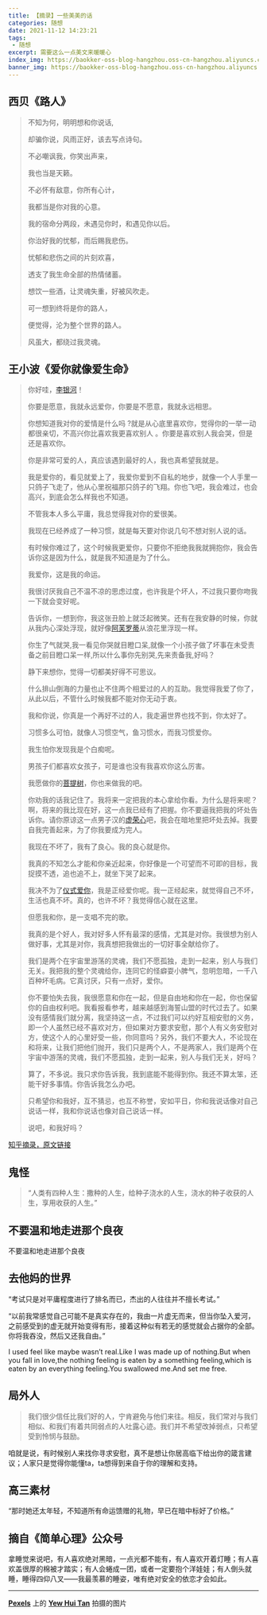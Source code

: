 ```yaml
---
title: 【摘录】一些美美的话
categories: 随想
date: 2021-11-12 14:23:21
tags:
 - 随想
excerpt: 需要这么一点美文来暖暖心
index_img: https://baokker-oss-blog-hangzhou.oss-cn-hangzhou.aliyuncs.com/cdn_for_blog/blog_imgs/pexels-yew-hui-tan-9038606.jpg
banner_img: https://baokker-oss-blog-hangzhou.oss-cn-hangzhou.aliyuncs.com/cdn_for_blog/blog_imgs/pexels-yew-hui-tan-9038606.jpg
---
```




## 西贝《路人》

> 不知为何，明明想和你说话,
>
> 却骗你说，风雨正好，该去写点诗句。
>
> 不必嘲讽我，你笑出声来，
>
> 我也当是天籁。
>
> 不必怀有敌意，你所有心计，
>
> 我都当是你对我的心意。
>
> 我的宿命分两段，未遇见你时，和遇见你以后。
>
> 你治好我的忧郁，而后赐我悲伤。
>
> 忧郁和悲伤之间的片刻欢喜，
>
> 透支了我生命全部的热情储蓄。
>
> 想饮一些酒，让灵魂失重，好被风吹走。
>
> 可一想到终将是你的路人，
>
> 便觉得，沦为整个世界的路人。
>
> 风虽大，都绕过我灵魂。



## 王小波《爱你就像爱生命》

> 你好哇，[李银河](https://www.zhihu.com/search?q=李银河&search_source=Entity&hybrid_search_source=Entity&hybrid_search_extra={"sourceType"%3A"article"%2C"sourceId"%3A26100173})！
>
> 
>
> 你要是愿意，我就永远爱你，你要是不愿意，我就永远相思。
>
> 
>
> 你想知道我对你的爱情是什么吗 ?就是从心底里喜欢你，觉得你的一举一动都很亲切，不高兴你比喜欢我更喜欢别人 。你要是喜欢别人我会哭，但是还是喜欢你。
>
> 
>
> 你是非常可爱的人，真应该遇到最好的人，我也真希望我就是。
>
> 
>
> 我是爱你的，看见就爱上了，我爱你爱到不自私的地步，就像一个人手里一只鸽子飞走了，他从心里祝福那只鸽子的飞翔。你也飞吧，我会难过，也会高兴，到底会怎么样我也不知道。
>
> 
>
> 不管我本人多么平庸，我总觉得我对你的爱很美。
>
> 
>
> 我现在已经养成了一种习惯，就是每天要对你说几句不想对别人说的话。
>
> 
>
> 有时候你难过了，这个时候我更爱你，只要你不拒绝我我就拥抱你，我会告诉你这是因为什么，就是我不知道是为了什么。
>
> 
>
> 我爱你，这是我的命运。
>
> 
>
> 我很讨厌我自己不温不凉的思虑过度，也许我是个坏人，不过我只要你吻我一下就会变好呢。
>
> 
>
> 告诉你，一想到你，我这张丑脸上就泛起微笑。还有在我安静的时候，你就从我内心深处浮现，就好像[阿芙罗蒂](https://www.zhihu.com/search?q=阿芙罗蒂&search_source=Entity&hybrid_search_source=Entity&hybrid_search_extra={"sourceType"%3A"article"%2C"sourceId"%3A26100173})从浪花里浮现一样。
>
> 
>
> 你生了气就哭,我一看见你哭就目瞪口呆,就像一个小孩子做了坏事在未受责备之前目瞪口呆一样,所以什么事你先别哭,先来责备我,好吗？
>
> 
>
> 静下来想你，觉得一切都美好得不可思议。
>
> 
>
> 什么排山倒海的力量也止不住两个相爱过的人的互助。我觉得我爱了你了，从此以后，不管什么时候我都不能对你无动于衷。
>
> 
>
> 我和你说，你真是一个再好不过的人，我走遍世界也找不到，你太好了。
>
> 
>
> 习惯多么可怕，就像人习惯空气，鱼习惯水，而我习惯爱你。
>
> 
>
> 我生怕你发现我是个白痴呢。
>
> 
>
> 男孩子们都喜欢女孩子，可是谁也没有我喜欢你这么厉害。
>
> 
>
> 我愿做你的[菩提树](https://www.zhihu.com/search?q=菩提树&search_source=Entity&hybrid_search_source=Entity&hybrid_search_extra={"sourceType"%3A"article"%2C"sourceId"%3A26100173})，你也来做我的吧。
>
> 
>
> 你劝我的话我记住了。我将来一定把我的本心拿给你看。为什么是将来呢？啊，将来的我比现在好，这一点我已经有了把握。你不要逼我把我的坏处告诉你。请你原谅这一点男子汉的[虚荣心](https://www.zhihu.com/search?q=虚荣心&search_source=Entity&hybrid_search_source=Entity&hybrid_search_extra={"sourceType"%3A"article"%2C"sourceId"%3A26100173})吧，我会在暗地里把坏处去掉。我要自我完善起来，为了你我要成为完人。
>
> 
>
> 我现在不坏了，我有了良心。我的良心就是你。
>
> 
>
> 我真的不知怎么才能和你亲近起来，你好像是一个可望而不可即的目标，我捉摸不透，追也追不上，就坐下哭了起来。
>
> 
>
> 我决不为了[仪式爱你](https://www.zhihu.com/search?q=仪式爱你&search_source=Entity&hybrid_search_source=Entity&hybrid_search_extra={"sourceType"%3A"article"%2C"sourceId"%3A26100173})，我是正经爱你呢。我一正经起来，就觉得自己不坏，生活也真不坏。真的，也许不坏？我觉得信心就在这里。
>
> 
>
> 但愿我和你，是一支唱不完的歌。
>
> 
>
> 我真的是个好人，我对好多人怀有最深的感情，尤其是对你。我很想为别人做好事，尤其是对你，我真想把我做出的一切好事全献给你了。
>
> 
>
> 我们是两个在宇宙里游荡的灵魂，我们不愿孤独，走到一起来，别人与我们无关。我把我的整个灵魂给你，连同它的怪癖耍小脾气，忽明忽暗，一千八百种坏毛病。它真讨厌，只有一点好，爱你。
>
> 
>
> 你不要怕失去我，我很愿意和你在一起，但是自由地和你在一起，你也保留你的自由权利吧。我看报看参考，越来越感到海誓山盟的时代过去了。如果没有感情我们就分离，我坚持这一点，不过我们可以约好互相安慰的义务，即一个人虽然已经不喜欢对方，但如果对方要求安慰，那个人有义务安慰对方，使这个人的心里好受一些，你同意吗？另外，我们不要大人，不论现在和将来，让我们把他们抛开，我们只是两个人，不是两家人，我们是两个在宇宙中游荡的灵魂，我们不愿孤独，走到一起来，别人与我们无关，好吗？
>
> 
>
> 算了，不多说。我只求你告诉我，我到底能不能得到你。我还不算太笨，还能干好多事情。你告诉我怎么办吧。
>
> 
>
> 只希望你和我好，互不猜忌，也互不称誉，安如平日，你和我说话像对自己说话一样，我和你说话也像对自己说话一样。
>
> 
>
> 说吧，和我好吗？

[知乎摘录，原文链接](https://zhuanlan.zhihu.com/p/26100173)



## 鬼怪

> “人类有四种人生：撒种的人生，给种子浇水的人生，浇水的种子收获的人生，享用收获的人生。”



## 不要温和地走进那个良夜

不要温和地走进那个良夜



## 去他妈的世界

“考试只是对平庸程度进行了排名而已，杰出的人往往并不擅长考试。” 

“以前我常感觉自己可能不是真实存在的，我由一片虚无而来，但当你坠入爱河，之前感受到的虚无就开始变得有形，接着这种似有若无的感觉就会占据你的全部。你将我吞没，然后又还我自由。”

I used feel like maybe wasn’t real.Like I was made up of nothing.But when you fall in love,the nothing feeling is eaten by a something feeling,which is eaten by an everything feeling.You swallowed me.And set me free.



## 局外人

> 我们很少信任比我们好的人，宁肯避免与他们来往。相反，我们常对与我们相似、和我们有着共同弱点的人吐露心迹。我们并不希望改掉弱点，只希望受到怜悯与鼓励。

咱就是说，有时候别人来找你寻求安慰，真不是想让你居高临下给出你的箴言建议；人家只是觉得你能懂ta，ta想得到来自于你的理解和支持。



## 高三素材

“那时她还太年轻，不知道所有命运馈赠的礼物，早已在暗中标好了价格。”



## 摘自《简单心理》公众号

拿睡觉来说吧，有人喜欢绝对黑暗，一点光都不能有，有人喜欢开着灯睡；有人喜欢盖很厚的棉被才踏实；有人会蜷成一团，或者一定要抱个洋娃娃；有人倒头就睡，睡得四仰八叉——我最羡慕的睡姿，唯有绝对安全的依恋才会如此。



---

**[Pexels](https://www.pexels.com/zh-cn/photo/9038606/?utm_content=attributionCopyText&utm_medium=referral&utm_source=pexels)** 上的 **[Yew Hui Tan](https://www.pexels.com/zh-cn/@mryewhui?utm_content=attributionCopyText&utm_medium=referral&utm_source=pexels)** 拍摄的图片



